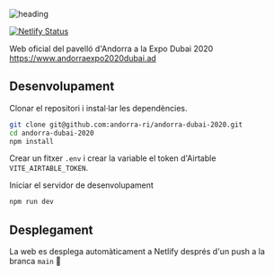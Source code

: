 ![heading](https://user-images.githubusercontent.com/12972543/148784820-743a97e8-c539-4261-82d0-0937cb84a103.jpg)

[![Netlify Status](https://api.netlify.com/api/v1/badges/240f2f33-f7d8-4d75-bdf3-80cd91d275a8/deploy-status)](https://app.netlify.com/sites/expo2020andorra/deploys)

Web oficial del pavelló d'Andorra a la Expo Dubai 2020 https://www.andorraexpo2020dubai.ad

## Desenvolupament

Clonar el repositori i instal·lar les dependències.

```bash
git clone git@github.com:andorra-ri/andorra-dubai-2020.git
cd andorra-dubai-2020
npm install
```

Crear un fitxer `.env` i crear la variable el token d'Airtable `VITE_AIRTABLE_TOKEN`.

Iniciar el servidor de desenvolupament

```bash
npm run dev
```

## Desplegament

La web es desplega automàticament a Netlify després d'un push a la branca `main` :tada:
